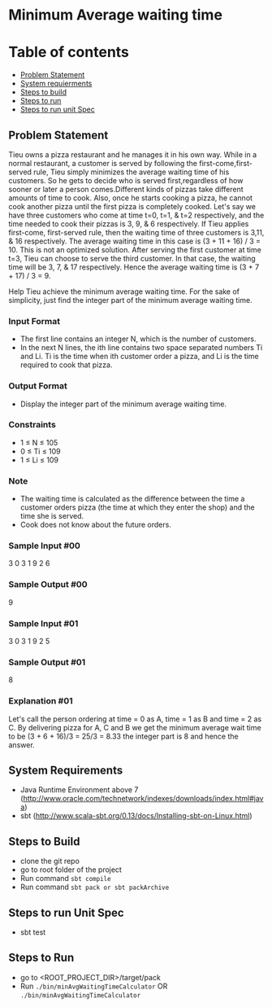# Minimum Average waiting time 

Table of contents
=================

  * [Problem Statement](#Problem-Statement)
  * [System requierments](#system-requierments)
  * [Steps to build](#Steps-to-build)
  * [Steps to run](#steps-to-run)
  * [Steps to run unit Spec](#steps-to-run-unit-spec)

## Problem Statement 

Tieu owns a pizza restaurant and he manages it in his own way. While in a normal restaurant, a customer is served by 
following the first-come,first-served rule, Tieu simply minimizes the average waiting time of his customers. So he gets 
to decide who is served first,regardless of how sooner or later a person comes.Different kinds of pizzas take different 
amounts of time to cook. Also, once he starts cooking a pizza, he cannot cook another pizza until the first pizza is 
completely cooked. Let's say we have three customers who come at time t=0, t=1, & t=2 respectively, and the time needed 
to cook their pizzas is 3, 9, & 6 respectively. If Tieu applies first-come, first-served rule, then the waiting time of 
three customers is 3,11, & 16 respectively. The average waiting time in this case is (3 + 11 + 16) / 3 = 10. This is not 
an optimized solution. After serving the first customer at time t=3, Tieu can choose to serve the third customer. In 
that case, the waiting time will be 3, 7, & 17 respectively. Hence the average waiting time is (3 + 7 + 17) / 3 = 9.

Help Tieu achieve the minimum average waiting time. For the sake of simplicity, just find the integer part of the minimum 
average waiting time.

### Input Format
 * The first line contains an integer N, which is the number of customers.
 * In the next N lines, the ith line contains two space separated numbers Ti and Li. Ti is the time when ith customer order 
   a pizza, and Li is the time required to cook that pizza.

### Output Format
 * Display the integer part of the minimum average waiting time.

### Constraints 
 * 1 ≤ N ≤ 105
 * 0 ≤ Ti ≤ 109
 * 1 ≤ Li ≤ 109
 
### Note 
 * The waiting time is calculated as the difference between the time a customer orders pizza (the time at which they enter 
    the shop) and the time she is served.
 * Cook does not know about the future orders.
 
### Sample Input #00
3
0 3
1 9
2 6

### Sample Output #00
9

### Sample Input #01
3
0 3
1 9
2 5

### Sample Output #01
8


### Explanation #01
Let's call the person ordering at time = 0 as A, time = 1 as B and time = 2 as C. By delivering pizza for A, C and B we 
get the minimum average wait time to be (3 + 6 + 16)/3 = 25/3 = 8.33 the integer part is 8 and hence the answer.


## System Requirements 
 * Java Runtime Environment above 7 (http://www.oracle.com/technetwork/indexes/downloads/index.html#java)
 * sbt (http://www.scala-sbt.org/0.13/docs/Installing-sbt-on-Linux.html)

## Steps to Build 
 * clone the git repo 
 * go to root folder of the project 
 * Run command `sbt compile`
 * Run command `sbt pack or sbt packArchive`

## Steps to run Unit Spec
 * sbt test

## Steps to Run 
 * go to <ROOT_PROJECT_DIR>/target/pack
 * Run `./bin/minAvgWaitingTimeCalculator` OR `./bin/minAvgWaitingTimeCalculator `

